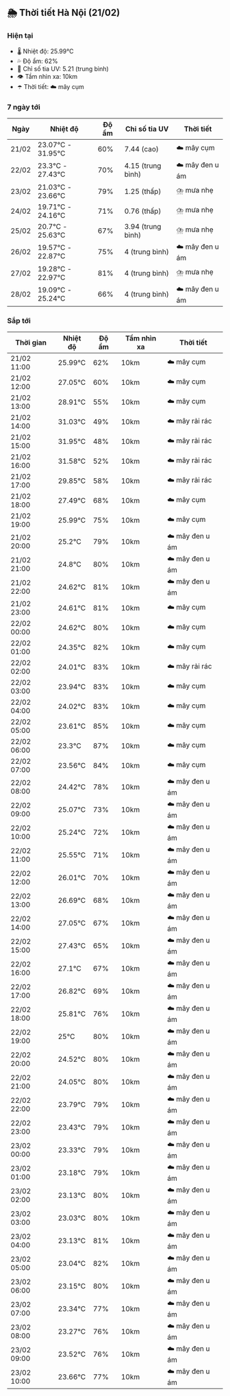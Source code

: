 ## 🌦️ Thời tiết Hà Nội (21/02)

### Hiện tại

- 🌡️ Nhiệt độ: 25.99℃
- 💦 Độ ẩm: 62%
- 🌟 Chỉ số tia UV: 5.21 (trung bình)
- 👁️ Tầm nhìn xa: 10km
- ☂️ Thời tiết: ☁️ mây cụm

### 7 ngày tới

| Ngày | Nhiệt độ | Độ ẩm | Chỉ số tia UV | Thời tiết |
| --- | --- | --- | --- | --- |
| 21/02 | 23.07℃ - 31.95℃ | 60% | 7.44 (cao) | ☁️ mây cụm |
| 22/02 | 23.3℃ - 27.43℃ | 70% | 4.15 (trung bình) | ☁️ mây đen u ám |
| 23/02 | 21.03℃ - 23.66℃ | 79% | 1.25 (thấp) | ⛈️ mưa nhẹ |
| 24/02 | 19.71℃ - 24.16℃ | 71% | 0.76 (thấp) | ⛈️ mưa nhẹ |
| 25/02 | 20.7℃ - 25.63℃ | 67% | 3.94 (trung bình) | ⛈️ mưa nhẹ |
| 26/02 | 19.57℃ - 22.87℃ | 75% | 4 (trung bình) | ☁️ mây đen u ám |
| 27/02 | 19.28℃ - 22.97℃ | 81% | 4 (trung bình) | ⛈️ mưa nhẹ |
| 28/02 | 19.09℃ - 25.24℃ | 66% | 4 (trung bình) | ☁️ mây đen u ám |

### Sắp tới

| Thời gian | Nhiệt độ | Độ ẩm | Tầm nhìn xa | Thời tiết |
| --- | --- | --- | --- | --- |
| 21/02 11:00 | 25.99℃ | 62% | 10km | ☁️ mây cụm |
| 21/02 12:00 | 27.05℃ | 60% | 10km | ☁️ mây cụm |
| 21/02 13:00 | 28.91℃ | 55% | 10km | ☁️ mây cụm |
| 21/02 14:00 | 31.03℃ | 49% | 10km | ☁️ mây rải rác |
| 21/02 15:00 | 31.95℃ | 48% | 10km | ☁️ mây rải rác |
| 21/02 16:00 | 31.58℃ | 52% | 10km | ☁️ mây rải rác |
| 21/02 17:00 | 29.85℃ | 58% | 10km | ☁️ mây rải rác |
| 21/02 18:00 | 27.49℃ | 68% | 10km | ☁️ mây cụm |
| 21/02 19:00 | 25.99℃ | 75% | 10km | ☁️ mây cụm |
| 21/02 20:00 | 25.2℃ | 79% | 10km | ☁️ mây đen u ám |
| 21/02 21:00 | 24.8℃ | 80% | 10km | ☁️ mây đen u ám |
| 21/02 22:00 | 24.62℃ | 81% | 10km | ☁️ mây đen u ám |
| 21/02 23:00 | 24.61℃ | 81% | 10km | ☁️ mây cụm |
| 22/02 00:00 | 24.62℃ | 80% | 10km | ☁️ mây cụm |
| 22/02 01:00 | 24.35℃ | 82% | 10km | ☁️ mây cụm |
| 22/02 02:00 | 24.01℃ | 83% | 10km | ☁️ mây rải rác |
| 22/02 03:00 | 23.94℃ | 83% | 10km | ☁️ mây cụm |
| 22/02 04:00 | 24.02℃ | 83% | 10km | ☁️ mây cụm |
| 22/02 05:00 | 23.61℃ | 85% | 10km | ☁️ mây cụm |
| 22/02 06:00 | 23.3℃ | 87% | 10km | ☁️ mây cụm |
| 22/02 07:00 | 23.56℃ | 84% | 10km | ☁️ mây cụm |
| 22/02 08:00 | 24.42℃ | 78% | 10km | ☁️ mây đen u ám |
| 22/02 09:00 | 25.07℃ | 73% | 10km | ☁️ mây đen u ám |
| 22/02 10:00 | 25.24℃ | 72% | 10km | ☁️ mây đen u ám |
| 22/02 11:00 | 25.55℃ | 71% | 10km | ☁️ mây đen u ám |
| 22/02 12:00 | 26.01℃ | 70% | 10km | ☁️ mây đen u ám |
| 22/02 13:00 | 26.69℃ | 68% | 10km | ☁️ mây đen u ám |
| 22/02 14:00 | 27.05℃ | 67% | 10km | ☁️ mây đen u ám |
| 22/02 15:00 | 27.43℃ | 65% | 10km | ☁️ mây đen u ám |
| 22/02 16:00 | 27.1℃ | 67% | 10km | ☁️ mây đen u ám |
| 22/02 17:00 | 26.82℃ | 69% | 10km | ☁️ mây đen u ám |
| 22/02 18:00 | 25.81℃ | 76% | 10km | ☁️ mây đen u ám |
| 22/02 19:00 | 25℃ | 80% | 10km | ☁️ mây đen u ám |
| 22/02 20:00 | 24.52℃ | 80% | 10km | ☁️ mây đen u ám |
| 22/02 21:00 | 24.05℃ | 80% | 10km | ☁️ mây đen u ám |
| 22/02 22:00 | 23.79℃ | 79% | 10km | ☁️ mây đen u ám |
| 22/02 23:00 | 23.43℃ | 79% | 10km | ☁️ mây đen u ám |
| 23/02 00:00 | 23.33℃ | 79% | 10km | ☁️ mây đen u ám |
| 23/02 01:00 | 23.18℃ | 79% | 10km | ☁️ mây đen u ám |
| 23/02 02:00 | 23.13℃ | 80% | 10km | ☁️ mây đen u ám |
| 23/02 03:00 | 23.03℃ | 80% | 10km | ☁️ mây đen u ám |
| 23/02 04:00 | 23.13℃ | 81% | 10km | ☁️ mây đen u ám |
| 23/02 05:00 | 23.04℃ | 82% | 10km | ☁️ mây đen u ám |
| 23/02 06:00 | 23.15℃ | 80% | 10km | ☁️ mây đen u ám |
| 23/02 07:00 | 23.34℃ | 77% | 10km | ☁️ mây đen u ám |
| 23/02 08:00 | 23.27℃ | 76% | 10km | ☁️ mây đen u ám |
| 23/02 09:00 | 23.52℃ | 76% | 10km | ☁️ mây đen u ám |
| 23/02 10:00 | 23.66℃ | 77% | 10km | ☁️ mây đen u ám |
